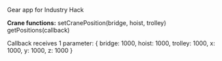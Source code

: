 Gear app for Industry Hack

**Crane functions:**
setCranePosition(bridge, hoist, trolley)
getPositions(callback)

Callback receives 1 parameter: 
{
bridge: 1000,
hoist: 1000,
trolley: 1000,
x: 1000,
y: 1000,
z: 1000
}
